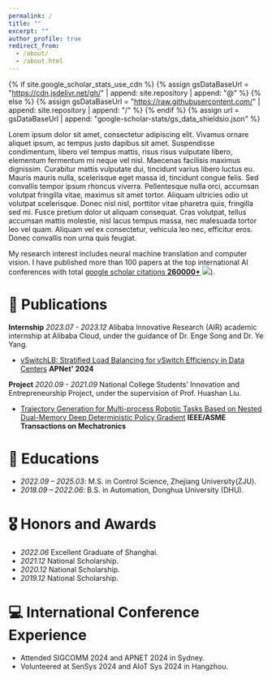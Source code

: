 ```yaml
---
permalink: /
title: ""
excerpt: ""
author_profile: true
redirect_from: 
  - /about/
  - /about.html
---
```


{% if site.google_scholar_stats_use_cdn %}
{% assign gsDataBaseUrl = "https://cdn.jsdelivr.net/gh/" | append: site.repository | append: "@" %}
{% else %}
{% assign gsDataBaseUrl = "https://raw.githubusercontent.com/" | append: site.repository | append: "/" %}
{% endif %}
{% assign url = gsDataBaseUrl | append: "google-scholar-stats/gs_data_shieldsio.json" %}

<span class='anchor' id='about-me'></span>

Lorem ipsum dolor sit amet, consectetur adipiscing elit. Vivamus ornare aliquet ipsum, ac tempus justo dapibus sit amet. Suspendisse condimentum, libero vel tempus mattis, risus risus vulputate libero, elementum fermentum mi neque vel nisl. Maecenas facilisis maximus dignissim. Curabitur mattis vulputate dui, tincidunt varius libero luctus eu. Mauris mauris nulla, scelerisque eget massa id, tincidunt congue felis. Sed convallis tempor ipsum rhoncus viverra. Pellentesque nulla orci, accumsan volutpat fringilla vitae, maximus sit amet tortor. Aliquam ultricies odio ut volutpat scelerisque. Donec nisl nisl, porttitor vitae pharetra quis, fringilla sed mi. Fusce pretium dolor ut aliquam consequat. Cras volutpat, tellus accumsan mattis molestie, nisl lacus tempus massa, nec malesuada tortor leo vel quam. Aliquam vel ex consectetur, vehicula leo nec, efficitur eros. Donec convallis non urna quis feugiat.

My research interest includes neural machine translation and computer vision. I have published more than 100 papers at the top international AI conferences with total <a href='https://scholar.google.com/citations?user=DhtAFkwAAAAJ'>google scholar citations <strong><span id='total_cit'>260000+</span></strong></a>  <a href='https://scholar.google.com/citations?user=DhtAFkwAAAAJ'><img src="https://img.shields.io/endpoint?url={{ url | url_encode }}&logo=Google%20Scholar&labelColor=f6f6f6&color=9cf&style=flat&label=citations"></a>).


# 📝 Publications 

<div class='paper-box'><div class='paper-box-image'><div><div class="badge"></div></div></div><div class='paper-box-text' markdown="1">

**Internship** *2023.07 - 2023.12* Alibaba Innovative Research (AIR) academic internship at Alibaba Cloud, under the guidance of Dr. Enge Song and Dr. Ye Yang.
- [vSwitchLB: Stratified Load Balancing for vSwitch Efficiency in Data Centers](https://dl.acm.org/doi/10.1145/3663408.3663422) **APNet' 2024**

**Project** *2020.09 - 2021.09* National College Students’ Innovation and Entrepreneurship Project, under the supervision of Prof. Huashan Liu.

- [Trajectory Generation for Multi-process Robotic Tasks Based on Nested Dual-Memory Deep Deterministic Policy Gradient](https://ieeexplore.ieee.org/document/9756549) **IEEE/ASME Transactions on Mechatronics**

</div>
</div>

# 📖 Educations
- *2022.09 – 2025.03*: M.S. in Control Science, Zhejiang University(ZJU).
- *2018.09 – 2022.06*: B.S. in Automation, Donghua University (DHU).

# 🎖 Honors and Awards
- *2022.06* Excellent Graduate of Shanghai.
- *2021.12* National Scholarship. 
- *2020.12* National Scholarship. 
- *2019.12* National Scholarship.

# 💻 International Conference Experience
- Attended SIGCOMM 2024 and APNET 2024 in Sydney.
- Volunteered at SenSys 2024 and AIoT Sys 2024 in Hangzhou.


